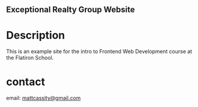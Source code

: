 Exceptional Realty Group Website
---

# Description 

This is an example site for the intro to Frontend Web Development course at the Flatiron School.

# contact

email: mattcassity@gmail.com
